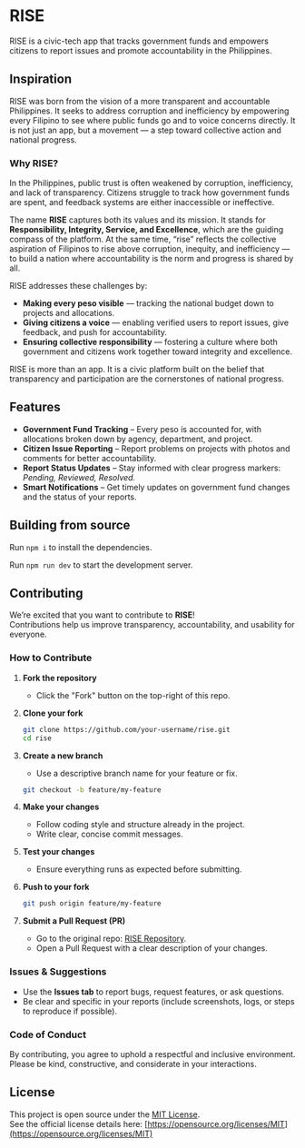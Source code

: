 
# RISE
RISE is a civic-tech app that tracks government funds and empowers citizens to report issues and promote accountability in the Philippines.

## Inspiration

RISE was born from the vision of a more transparent and accountable Philippines. It seeks to address corruption and inefficiency by empowering every Filipino to see where public funds go and to voice concerns directly. It is not just an app, but a movement — a step toward collective action and national progress.

### Why RISE?

In the Philippines, public trust is often weakened by corruption, inefficiency, and lack of transparency. Citizens struggle to track how government funds are spent, and feedback systems are either inaccessible or ineffective.

The name **RISE** captures both its values and its mission. It stands for **Responsibility, Integrity, Service, and Excellence**, which are the guiding compass of the platform. At the same time, “rise” reflects the collective aspiration of Filipinos to rise above corruption, inequity, and inefficiency — to build a nation where accountability is the norm and progress is shared by all.

RISE addresses these challenges by:

* **Making every peso visible** — tracking the national budget down to projects and allocations.
* **Giving citizens a voice** — enabling verified users to report issues, give feedback, and push for accountability.
* **Ensuring collective responsibility** — fostering a culture where both government and citizens work together toward integrity and excellence.

RISE is more than an app. It is a civic platform built on the belief that transparency and participation are the cornerstones of national progress.

## Features

- **Government Fund Tracking** – Every peso is accounted for, with allocations broken down by agency, department, and project.  
- **Citizen Issue Reporting** – Report problems on projects with photos and comments for better accountability.  
- **Report Status Updates** – Stay informed with clear progress markers: *Pending, Reviewed, Resolved.*  
- **Smart Notifications** – Get timely updates on government fund changes and the status of your reports.  

## Building from source

Run `npm i` to install the dependencies.

Run `npm run dev` to start the development server.

## Contributing

We’re excited that you want to contribute to **RISE**!  
Contributions help us improve transparency, accountability, and usability for everyone.  

### How to Contribute

1. **Fork the repository**  
   - Click the "Fork" button on the top-right of this repo.  

2. **Clone your fork**  
    ```bash
    git clone https://github.com/your-username/rise.git
    cd rise
    ```

3. **Create a new branch**

   * Use a descriptive branch name for your feature or fix.

   ```bash
   git checkout -b feature/my-feature
   ```

4. **Make your changes**

   * Follow coding style and structure already in the project.
   * Write clear, concise commit messages.

5. **Test your changes**

   * Ensure everything runs as expected before submitting.

6. **Push to your fork**

   ```bash
   git push origin feature/my-feature
   ```

7. **Submit a Pull Request (PR)**

   * Go to the original repo: [RISE Repository](https://github.com/lukexodus/rise).
   * Open a Pull Request with a clear description of your changes.

### Issues & Suggestions

* Use the **Issues tab** to report bugs, request features, or ask questions.
* Be clear and specific in your reports (include screenshots, logs, or steps to reproduce if possible).

### Code of Conduct

By contributing, you agree to uphold a respectful and inclusive environment.
Please be kind, constructive, and considerate in your interactions.

## License

This project is open source under the [MIT License](LICENSE).  
See the official license details here: [https://opensource.org/licenses/MIT](https://opensource.org/licenses/MIT)
